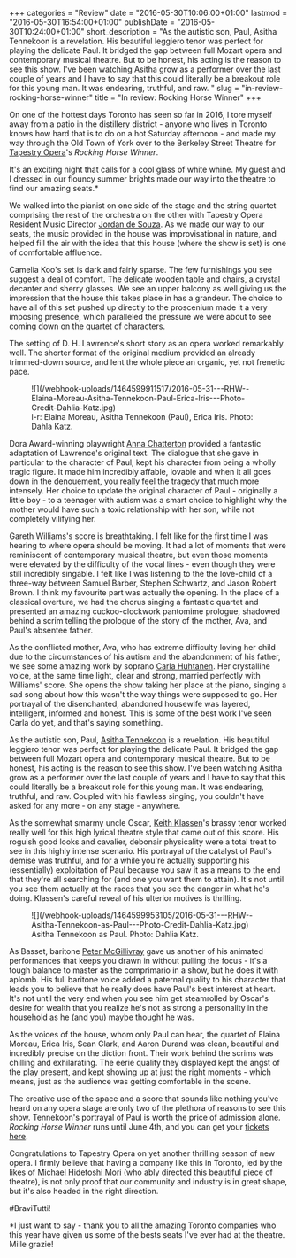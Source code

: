 +++
categories = "Review"
date = "2016-05-30T10:06:00+01:00"
lastmod = "2016-05-30T16:54:00+01:00"
publishDate = "2016-05-30T10:24:00+01:00"
short_description = "As the autistic son, Paul, Asitha Tennekoon is a revelation. His beautiful leggiero tenor was perfect for playing the delicate Paul. It bridged the gap between full Mozart opera and contemporary musical theatre. But to be honest, his acting is the reason to see this show. I've been watching Asitha grow as a performer over the last couple of years and I have to say that this could literally be a breakout role for this young man. It was endearing, truthful, and raw. "
slug = "in-review-rocking-horse-winner"
title = "In review: Rocking Horse Winner"
+++

On one of the hottest days Toronto has seen so far in 2016, I tore myself away from a patio in the distillery district - anyone who lives in Toronto knows how hard that is to do on a hot Saturday afternoon - and made my way through the Old Town of York over to the Berkeley Street Theatre for [Tapestry Opera](/scene/companies/tapestry-opera/)'s *Rocking Horse Winner*.

It's an exciting night that calls for a cool glass of white whine. My guest and I dressed in our flouncy summer brights made our way into the theatre to find our amazing seats.\*

We walked into the pianist on one side of the stage and the string quartet comprising the rest of the orchestra on the other with Tapestry Opera Resident Music Director [Jordan de Souza](/at-the-podium-jordan-de-souza/). As we made our way to our seats, the music provided in the house was improvisational in nature, and helped fill the air with the idea that this house (where the show is set) is one of comfortable affluence. 

Camelia Koo's set is dark and fairly sparse. The few furnishings you see suggest a deal of comfort. The delicate wooden table and chairs, a crystal decanter and sherry glasses. We see an upper balcony as well giving us the impression that the house this takes place in has a grandeur. The choice to have all of this set pushed up directly to the proscenium made it a very imposing presence, which paralleled the pressure we were about to see coming down on the quartet of characters. 

The setting of D. H. Lawrence's short story as an opera worked remarkably well. The shorter format of the original medium provided an already trimmed-down source, and lent the whole piece an organic, yet not frenetic pace. 

<figure data-type="image">
![](/webhook-uploads/1464599911517/2016-05-31---RHW--Elaina-Moreau-Asitha-Tennekoon-Paul-Erica-Iris---Photo-Credit-Dahlia-Katz.jpg)
<figcaption>l-r: Elaina Moreau, Asitha Tennekoon (Paul), Erica Iris. Photo: Dahla Katz.</figcaption>
</figure>

Dora Award-winning playwright [Anna Chatterton](/dont-miss-rocking-horse-winner/) provided a fantastic adaptation of Lawrence's original text. The dialogue that she gave in particular to the character of Paul, kept his character from being a wholly tragic figure. It made him incredibly affable, lovable and when it all goes down in the denouement, you really feel the tragedy that much more intensely. Her choice to update the original character of Paul - originally a little boy - to a teenager with autism was a smart choice to highlight why the mother would have such a toxic relationship with her son, while not completely vilifying her.

Gareth Williams's score is breathtaking. I felt like for the first time I was hearing to where opera should be moving. It had a lot of moments that were reminiscent of contemporary musical theatre, but even those moments were elevated by the difficulty of the vocal lines - even though they were still incredibly singable. I felt like I was listening to the the love-child of a three-way between Samuel Barber, Stephen Schwartz, and Jason Robert Brown. I think my favourite part was actually the opening. In the place of a classical overture, we had the chorus singing a fantastic quartet and presented an amazing cuckoo-clockwork pantomime prologue, shadowed behind a scrim telling the prologue of the story of the mother, Ava, and Paul's absentee father.

As the conflicted mother, Ava, who has extreme difficulty loving her child due to the circumstances of his autism and the abandonment of his father, we see some amazing work by soprano [Carla Huhtanen](/scene/people/carla-huhtanen/). Her crystalline voice, at the same time light, clear and strong, married perfectly with Williams' score. She opens the show taking her place at the piano, singing a sad song about how this wasn't the way things were supposed to go. Her portrayal of the disenchanted, abandoned housewife was layered, intelligent, informed and honest. This is some of the best work I've seen Carla do yet, and that's saying something. 

As the autistic son, Paul, [Asitha Tennekoon](/scene/people/asitha-tennekoon/) is a revelation. His beautiful leggiero tenor was perfect for playing the delicate Paul. It bridged the gap between full Mozart opera and contemporary musical theatre. But to be honest, his acting is the reason to see this show. I've been watching Asitha grow as a performer over the last couple of years and I have to say that this could literally be a breakout role for this young man. It was endearing, truthful, and raw. Coupled with his flawless singing, you couldn't have asked for any more - on any stage - anywhere. 

As the somewhat smarmy uncle Oscar, [Keith Klassen](/scene/people/keith-klassen/)'s brassy tenor worked really well for this high lyrical theatre style that came out of this score. His roguish good looks and cavalier, debonair physicality were a total treat to see in this highly intense scenario. His portrayal of the catalyst of Paul's demise was truthful, and for a while you're actually supporting his (essentially) exploitation of Paul because you saw it as a means to the end that they're all searching for (and one you want them to attain). It's not until you see them actually at the races that you see the danger in what he's doing. Klassen's careful reveal of his ulterior motives is thrilling. 

<figure data-type="image">
![](/webhook-uploads/1464599953105/2016-05-31---RHW--Asitha-Tennekoon-as-Paul---Photo-Credit-Dahlia-Katz.jpg)
<figcaption>Asitha Tennekoon as Paul. Photo: Dahlia Katz.</figcaption>
</figure>

As Basset, baritone [Peter McGillivray](/talking-with-singers-peter-mcgillivray/) gave us another of his animated performances that keeps you drawn in without pulling the focus - it's a tough balance to master as the comprimario in a show, but he does it with aplomb. His full baritone voice added a paternal quality to his character that leads you to believe that he really does have Paul's best interest at heart. It's not until the very end when you see him get steamrolled by Oscar's desire for wealth that you realize he's not as strong a personality in the household as he (and you) maybe thought he was. 

As the voices of the house, whom only Paul can hear, the quartet of Elaina Moreau, Erica Iris, Sean Clark, and Aaron Durand was clean, beautiful and incredibly precise on the diction front. Their work behind the scrims was chilling and exhilarating. The eerie quality they displayed kept the angst of the play present, and kept showing up at just the right moments - which means, just as the audience was getting comfortable in the scene.

The creative use of the space and a score that sounds like nothing you've heard on any opera stage are only two of the plethora of reasons to see this show. Tennekoon's portrayal of Paul is worth the price of admission alone. *Rocking Horse Winner* runs until June 4th, and you can get your [tickets here](https://tapestryopera.com/rocking-horse-winner/). 

Congratulations to Tapestry Opera on yet another thrilling season of new opera. I firmly believe that having a company like this in Toronto, led by the likes of [Michael Hidetoshi Mori](/scene/people/michael-mori/) (who ably directed this beautiful piece of theatre), is not only proof that our community and industry is in great shape, but it's also headed in the right direction. 

\#BraviTutti!

\*I just want to say - thank you to all the amazing Toronto companies who this year have given us some of the bests seats I've ever had at the theatre. Mille grazie!
